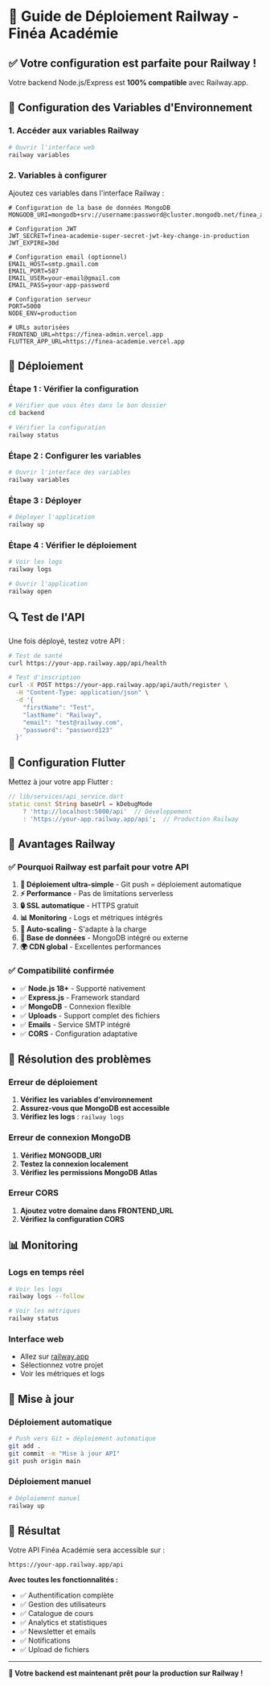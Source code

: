 # 🚀 Guide de Déploiement Railway - Finéa Académie

## ✅ Votre configuration est parfaite pour Railway !

Votre backend Node.js/Express est **100% compatible** avec Railway.app.

## 🔧 Configuration des Variables d'Environnement

### **1. Accéder aux variables Railway**

```bash
# Ouvrir l'interface web
railway variables
```

### **2. Variables à configurer**

Ajoutez ces variables dans l'interface Railway :

```env
# Configuration de la base de données MongoDB
MONGODB_URI=mongodb+srv://username:password@cluster.mongodb.net/finea_academie

# Configuration JWT
JWT_SECRET=finea-academie-super-secret-jwt-key-change-in-production
JWT_EXPIRE=30d

# Configuration email (optionnel)
EMAIL_HOST=smtp.gmail.com
EMAIL_PORT=587
EMAIL_USER=your-email@gmail.com
EMAIL_PASS=your-app-password

# Configuration serveur
PORT=5000
NODE_ENV=production

# URLs autorisées
FRONTEND_URL=https://finea-admin.vercel.app
FLUTTER_APP_URL=https://finea-academie.vercel.app
```

## 🚀 Déploiement

### **Étape 1 : Vérifier la configuration**

```bash
# Vérifier que vous êtes dans le bon dossier
cd backend

# Vérifier la configuration
railway status
```

### **Étape 2 : Configurer les variables**

```bash
# Ouvrir l'interface des variables
railway variables
```

### **Étape 3 : Déployer**

```bash
# Déployer l'application
railway up
```

### **Étape 4 : Vérifier le déploiement**

```bash
# Voir les logs
railway logs

# Ouvrir l'application
railway open
```

## 🔍 Test de l'API

Une fois déployé, testez votre API :

```bash
# Test de santé
curl https://your-app.railway.app/api/health

# Test d'inscription
curl -X POST https://your-app.railway.app/api/auth/register \
  -H "Content-Type: application/json" \
  -d '{
    "firstName": "Test",
    "lastName": "Railway",
    "email": "test@railway.com",
    "password": "password123"
  }'
```

## 📱 Configuration Flutter

Mettez à jour votre app Flutter :

```dart
// lib/services/api_service.dart
static const String baseUrl = kDebugMode 
    ? 'http://localhost:5000/api'  // Développement
    : 'https://your-app.railway.app/api';  // Production Railway
```

## 🎯 Avantages Railway

### **✅ Pourquoi Railway est parfait pour votre API**

1. **🚀 Déploiement ultra-simple** - Git push = déploiement automatique
2. **⚡ Performance** - Pas de limitations serverless
3. **🔒 SSL automatique** - HTTPS gratuit
4. **📊 Monitoring** - Logs et métriques intégrés
5. **🔄 Auto-scaling** - S'adapte à la charge
6. **💾 Base de données** - MongoDB intégré ou externe
7. **🌍 CDN global** - Excellentes performances

### **✅ Compatibilité confirmée**

- ✅ **Node.js 18+** - Supporté nativement
- ✅ **Express.js** - Framework standard
- ✅ **MongoDB** - Connexion flexible
- ✅ **Uploads** - Support complet des fichiers
- ✅ **Emails** - Service SMTP intégré
- ✅ **CORS** - Configuration adaptative

## 🔧 Résolution des problèmes

### **Erreur de déploiement**

1. **Vérifiez les variables d'environnement**
2. **Assurez-vous que MongoDB est accessible**
3. **Vérifiez les logs** : `railway logs`

### **Erreur de connexion MongoDB**

1. **Vérifiez MONGODB_URI**
2. **Testez la connexion localement**
3. **Vérifiez les permissions MongoDB Atlas**

### **Erreur CORS**

1. **Ajoutez votre domaine dans FRONTEND_URL**
2. **Vérifiez la configuration CORS**

## 📊 Monitoring

### **Logs en temps réel**

```bash
# Voir les logs
railway logs --follow

# Voir les métriques
railway status
```

### **Interface web**

- Allez sur [railway.app](https://railway.app)
- Sélectionnez votre projet
- Voir les métriques et logs

## 🔄 Mise à jour

### **Déploiement automatique**

```bash
# Push vers Git = déploiement automatique
git add .
git commit -m "Mise à jour API"
git push origin main
```

### **Déploiement manuel**

```bash
# Déploiement manuel
railway up
```

## 🎉 Résultat

Votre API Finéa Académie sera accessible sur :
```
https://your-app.railway.app/api
```

**Avec toutes les fonctionnalités :**
- ✅ Authentification complète
- ✅ Gestion des utilisateurs
- ✅ Catalogue de cours
- ✅ Analytics et statistiques
- ✅ Newsletter et emails
- ✅ Notifications
- ✅ Upload de fichiers

---

**🚀 Votre backend est maintenant prêt pour la production sur Railway !** 